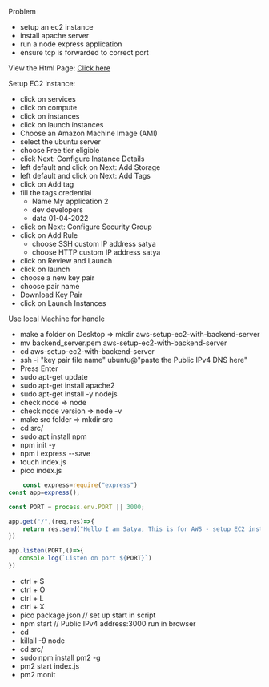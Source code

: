 
Problem
 - setup an ec2 instance
 - install apache server
 - run a node express application
 - ensure tcp is forwarded to correct port

View the Html Page: <a href="http://3.6.89.119:3000/">Click here</a>

Setup EC2 instance:
 - click on services
 - click on compute
 - click on instances
 - click on launch instances
 - Choose an Amazon Machine Image (AMI)
 - select the ubuntu server
 - choose Free tier eligible
 - click Next: Configure Instance Details
 - left default and click on Next: Add Storage
 - left default and click on Next: Add Tags
 - click on Add tag
 - fill the tags credential
   - Name  My application 2
   - dev   developers
   - data  01-04-2022
 - click on Next: Configure Security Group
 - click on Add Rule
   - choose SSH  custom IP address  satya
   - choose HTTP custom IP address  satya
 - click on Review and Launch
 - click on launch
 - choose a new key pair
 - choose pair name
 - Download Key Pair
 - click on Launch Instances

Use local Machine for handle
 - make a folder on Desktop => mkdir aws-setup-ec2-with-backend-server
 - mv backend_server.pem aws-setup-ec2-with-backend-server
 - cd aws-setup-ec2-with-backend-server
 - ssh -i "key pair file name" ubuntu@"paste the Public IPv4 DNS here"
 - Press Enter
 - sudo apt-get update
 - sudo apt-get install apache2
 - sudo apt-get install -y nodejs
 - check node => node
 - check node version => node -v
 - make src folder => mkdir src
 - cd src/
 - sudo apt install npm
 - npm init -y
 - npm i express --save
 - touch index.js
 - pico index.js
```js
    const express=require("express")
const app=express();

const PORT = process.env.PORT || 3000;

app.get("/",(req,res)=>{
    return res.send("Hello I am Satya, This is for AWS - setup EC2 instance with backend server")  
})

app.listen(PORT,()=>{
   console.log(`Listen on port ${PORT}`)
})
```
  - ctrl + S
  - ctrl + O
  - ctrl + L
  - ctrl + X
  - pico package.json
    // set up start in script
  - npm start
   // Public IPv4 address:3000 run in browser
 - cd 
 - killall -9 node
 - cd src/
 - sudo npm install pm2 -g
 - pm2 start index.js
 - pm2 monit
